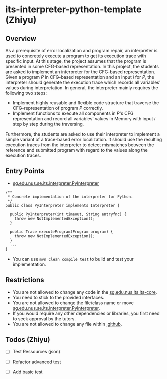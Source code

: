 # its-interpreter-python-template (Zhiyu)

## Overview
As a prerequisite of error localization and program repair, an interpreter is used to concretely execute a program to get its execution trace with specific input. At this stage, the project assumes that the program is presented in some CFG-based representation. In this project, the students are asked to implement an interpreter for the CFG-based representation. Given a program *P* in CFG-based representation and an input *i* for *P*, the interpreter should generate the execution trace which records all variables' values during interpretation. In general, the interpreter mainly requires the following two steps:

* Implement highly reusable and flexible code structure that traverse the CFG-representation of program *P* correctly.
* Implement functions to execute all components in *P*'s CFG representation and record all variables' values in Memory with input *i* step by step during the traversing.

Furthermore, the students are asked to use their interpreter to implement a simple variant of a trace-based error localization. It should use the resulting execution traces from the interpreter to detect mismatches between the reference and submitted program with regard to the values along the execution traces.

## Entry Points
*  [sg.edu.nus.se.its.interpreter.PyInterpreter](./its-interpreter-c/src/main/java/sg/edu/nus/se/its/interpreter/PyInterpreter.java)
```
/**
 * Concrete implementation of the interpreter for Python.
 */
public class PyInterpreter implements Interpreter {

  public PyInterpreter(int timeout, String entryfnc) {
    throw new NotImplementedException();
  }

  public Trace executeProgram(Program program) {
    throw new NotImplementedException();
  }
  ...
}
```


* You can use `mvn clean compile test` to build and test your implementation.

## Restrictions
* You are not allowed to change any code in the [sg.edu.nus.its.its-core](./its-core).
* You need to stick to the provided interfaces.
* You are not allowed to change the file/class name or move [sg.edu.nus.se.its.interpreter.PyInterpreter](./its-interpreter-c/src/main/java/sg/edu/nus/se/its/interpreter/PyInterpreter.java).
* If you would require any other dependencies or libraries, you first need to seek approval by the tutors.
* You are not allowed to change any file within [.github](./.github).

## Todos (Zhiyu)

- [ ] Test Ressources (json)
- [ ] Refactor advanced test
- [ ] Add basic test

